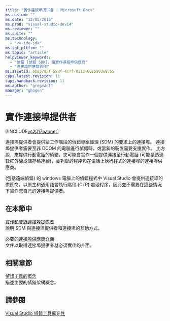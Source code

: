 ```yaml
---
title: "實作連接埠提供者 | Microsoft Docs"
ms.custom: ""
ms.date: "12/05/2016"
ms.prod: "visual-studio-dev14"
ms.reviewer: ""
ms.suite: ""
ms.technology: 
  - "vs-ide-sdk"
ms.tgt_pltfrm: ""
ms.topic: "article"
helpviewer_keywords: 
  - "偵錯 [偵錯 SDK]，請實作連接埠供應商"
  - "連接埠供應商實作"
ms.assetid: 6b8579df-58df-4c7f-8112-6015993e8765
caps.latest.revision: 11
caps.handback.revision: 11
ms.author: "gregvanl"
manager: "ghogen"
---
```

# 實作連接埠提供者
[!INCLUDE[vs2017banner](../../code-quality/includes/vs2017banner.md)]

連接埠提供者會提供給工作階段的偵錯專案經理 \(SDM\) 的要求上的連接埠。  連接埠提供者需要至非 DCOM 的電腦進行偵錯時，或當新的裝置需要支援實作。  比方說，來提供行動電話的偵錯，您可能會實作一個提供連接至行動電話 \(可能是透過數紅外線或儲存格連線\)，並列舉的程序和在電話上執行程式的連接埠的連接埠供應商。  
  
 \(包括遠端偵錯\) 的 windows 電腦上的偵錯程式中 Visual Studio 會提供連接埠的供應商，以原生和通用語言執行階段 \(CLR\) 處理程序，因此並不需要在這些情況下實作您自己的連接埠提供者。  
  
## 在本節中  
 [實作和登錄連接埠提供者](../../extensibility/debugger/implementing-and-registering-a-port-supplier.md)  
 說明 SDM 與連接埠提供者和連接埠的互動方式。  
  
 [必要的連接埠供應商介面](../../extensibility/debugger/required-port-supplier-interfaces.md)  
 文件以取得連接埠提供者就必須實作的介面。  
  
## 相關章節  
 [偵錯工具的概念](../../extensibility/debugger/debugger-concepts.md)  
 描述主要的偵錯架構概念。  
  
## 請參閱  
 [Visual Studio 偵錯工具擴充性](../../extensibility/debugger/visual-studio-debugger-extensibility.md)